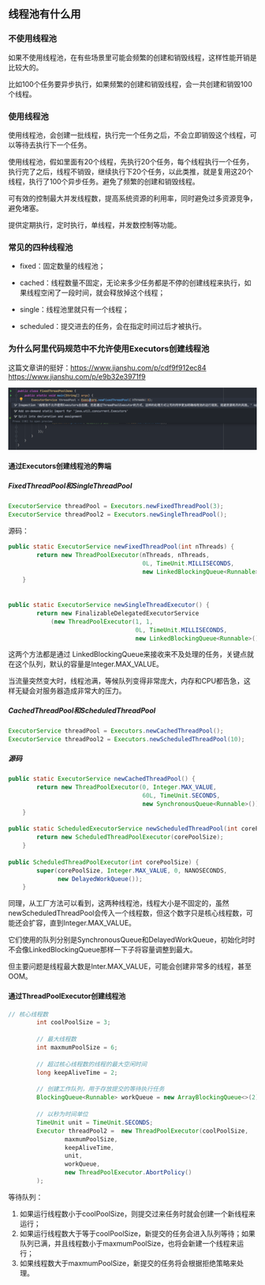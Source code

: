 ## 线程池有什么用

### 不使用线程池

如果不使用线程池，在有些场景里可能会频繁的创建和销毁线程，这样性能开销是比较大的。

比如100个任务要异步执行，如果频繁的创建和销毁线程，会一共创建和销毁100个线程。

### 使用线程池

使用线程池，会创建一批线程，执行完一个任务之后，不会立即销毁这个线程，可以等待去执行下一个任务。

使用线程池，假如里面有20个线程，先执行20个任务，每个线程执行一个任务，执行完了之后，线程不销毁，继续执行下20个任务，以此类推，就是复用这20个线程，执行了100个异步任务。避免了频繁的创建和销毁线程。

可有效的控制最大并发线程数，提高系统资源的利用率，同时避免过多资源竞争，避免堵塞。

提供定期执行，定时执行，单线程，并发数控制等功能。

### 常见的四种线程池

- fixed：固定数量的线程池；

- cached：线程数量不固定，无论来多少任务都是不停的创建线程来执行，如果线程空闲了一段时间，就会释放掉这个线程；
- single：线程池里就只有一个线程；
- scheduled：提交进去的任务，会在指定时间过后才被执行。



### 为什么阿里代码规范中不允许使用Executors创建线程池

这篇文章讲的挺好：https://www.jianshu.com/p/cdf9f912ec84      https://www.jianshu.com/p/e9b32e3971f9

<img src="26：线程池.assets/image-20210908084816388.png" alt="image-20210908084816388" style="zoom:80%;" />

#### 通过Executors创建线程池的弊端

##### FixedThreadPool和SingleThreadPool

```java
ExecutorService threadPool = Executors.newFixedThreadPool(3);
ExecutorService threadPool2 = Executors.newSingleThreadPool();
```

源码：

```java
public static ExecutorService newFixedThreadPool(int nThreads) {
        return new ThreadPoolExecutor(nThreads, nThreads,
                                      0L, TimeUnit.MILLISECONDS,
                                      new LinkedBlockingQueue<Runnable>());
    }


public static ExecutorService newSingleThreadExecutor() {
        return new FinalizableDelegatedExecutorService
            (new ThreadPoolExecutor(1, 1,
                                    0L, TimeUnit.MILLISECONDS,
                                    new LinkedBlockingQueue<Runnable>()));
```

这两个方法都是通过 LinkedBlockingQueue<Runnable>来接收来不及处理的任务，关键点就在这个队列，默认的容量是Integer.MAX_VALUE。

当流量突然变大时，线程池满，等候队列变得非常庞大，内存和CPU都告急，这样无疑会对服务器造成非常大的压力。

##### CachedThreadPool和ScheduledThreadPool

##### 

```java
ExecutorService threadPool = Executors.newCachedThreadPool();
ExecutorService threadPool2 = Executors.newScheduledThreadPool(10);
```

##### 源码

```java
public static ExecutorService newCachedThreadPool() {
        return new ThreadPoolExecutor(0, Integer.MAX_VALUE,
                                      60L, TimeUnit.SECONDS,
                                      new SynchronousQueue<Runnable>());
    }

public static ScheduledExecutorService newScheduledThreadPool(int corePoolSize) {
        return new ScheduledThreadPoolExecutor(corePoolSize);
    }

public ScheduledThreadPoolExecutor(int corePoolSize) {
        super(corePoolSize, Integer.MAX_VALUE, 0, NANOSECONDS,
              new DelayedWorkQueue());
    }
```

同理，从工厂方法可以看到，这两种线程池，线程大小是不固定的，虽然newScheduledThreadPool会传入一个线程数，但这个数字只是核心线程数，可能还会扩容，直到Integer.MAX_VALUE。

它们使用的队列分别是SynchronousQueue和DelayedWorkQueue，初始化时时不会像LinkedBlockingQueue那样一下子将容量调整到最大。

但主要问题是线程最大数是Inter.MAX_VALUE，可能会创建非常多的线程，甚至OOM。

#### 通过ThreadPoolExecutor创建线程池

```java
// 核心线程数
        int coolPoolSize = 3;

        // 最大线程数
        int maxmumPoolSize = 6;

        // 超过核心线程数的线程的最大空闲时间
        long keepAliveTime = 2;

        // 创建工作队列，用于存放提交的等待执行任务
        BlockingQueue<Runnable> workQueue = new ArrayBlockingQueue<>(2);
        
        // 以秒为时间单位
        TimeUnit unit = TimeUnit.SECONDS;
        Executor threadPool2 =  new ThreadPoolExecutor(coolPoolSize,
                maxmumPoolSize,
                keepAliveTime,
                unit,
                workQueue,
                new ThreadPoolExecutor.AbortPolicy()
        );
```

等待队列：

1. 如果运行线程数小于coolPoolSize，则提交过来任务时就会创建一个新线程来运行；
2. 如果运行线程数大于等于coolPoolSize，新提交的任务会进入队列等待；如果队列已满，并且线程数小于maxmumPoolSize，也将会新建一个线程来运行；
3. 如果线程数大于maxmumPoolSize，新提交的任务将会根据拒绝策略来处理。

